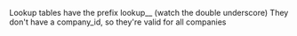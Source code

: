Lookup tables have the prefix lookup__ (watch the double underscore)
They don't have a company_id, so they're valid for all companies